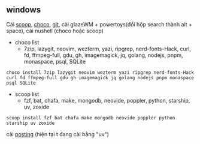 ## windows
Cài [scoop](https://scoop.sh/), [choco](https://chocolatey.org/install), [git](https://git-scm.com/), cài glazeWM + powertoys(đổi hộp search thành alt + space), cài nushell (choco hoặc scoop)
- choco list
    - 7zip, lazygit, neovim, wezterm, yazi, ripgrep, nerd-fonts-Hack, curl, fd, ffmpeg-full, gdu, gh, imagemagick, jq, golang, nodejs, pnpm, monaspace, psql, SQLite
```
choco install 7zip lazygit neovim wezterm yazi ripgrep nerd-fonts-Hack curl fd ffmpeg-full gdu gh imagemagick jq golang nodejs pnpm monaspace psql SQLite
```

- scoop list
    - fzf, bat, chafa, make, mongodb, neovide, poppler, python, starship, uv, zoxide
```
scoop install fzf bat chafa make mongodb neovide poppler python starship uv zoxide
```
cài [posting](https://posting.sh/) (hiện tại t đang cài bằng "uv")

